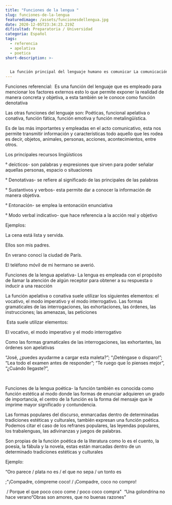 ```yaml
---
title: "Funciones de la lengua "
slug: funciones-de-la-lengua
featuredimage: /assets/funcionesdellengua.jpg
date: 2020-12-05T23:34:23.219Z
dificultad: Preparatoria / Universidad
categoria: Español
tags:
  - referencia
  - apelativa
  - poetica
short-description: >-
  

  La función principal del lenguaje humano es comunicar La comunicación humana, sin embargo, opera de maneras distintas según el tipo de mensaje que queramos transmitir o el tipo de comunicación que busquemos sostener con uno o varios interlocutores.
---
```



Funciones referencial:  Es una función del lenguaje que es empleado para mencionar los factores externos esto lo que permite exponer la realidad de manera concreta y objetiva, a esta también se le conoce como función denotativa 

Las otras funciones del lenguaje son: Poéticas, funcional apelativa o conativa, función fática, función emotiva y función metalingüística. 

Es de las más importantes y empleadas en el acto comunicativo, esta nos permite transmitir información y características todo aquello que les rodea es decir, objetos, animales, personas, acciones, acontecimientos, entre otros. 

Los principales recursos lingüísticos  

° deícticos- son palabras y expresiones que sirven para poder señalar aquellas personas, espacio o situaciones 

° Denotativas- se refiere al significado de las principales de las palabras 

° Sustantivos y verbos- esta permite dar a conocer la información de manera objetiva.

° Entonación- se emplea la entonación enunciativa  

° Modo verbal indicativo- que hace referencia a la acción real y objetivo 

Ejemplos:

La cena está lista y servida.

Ellos son mis padres.

En verano conocí la ciudad de París.

El teléfono móvil de mi hermano se averió. 

Funciones de la lengua apelativa- La lengua es empleada con el propósito de llamar la atención de algún receptor para obtener a su respuesta o inducir a una reacción

La función apelativa o conativa suele utilizar los siguientes elementos: el vocativo, el modo imperativo y el modo interrogativo. Las formas gramaticales de las interrogaciones, las exhortaciones, las órdenes, las instrucciones; las amenazas, las peticiones

 Esta suele utilizar elementos:

El vocativo, el modo imperativo y el modo interrogativo 

Como las formas gramaticales de las interrogaciones, las exhortantes, las órdenes son apelativas

“José, ¿puedes ayudarme a cargar esta maleta?”; “¡Deténgase o disparo!”; “Lea todo el examen antes de responder”; “Te ruego que lo pienses mejor”, “¿Cuándo llegaste?”, 

 

Funciones de la lengua poética- la función también es conocida como función estética al modo donde las formas de enunciar adquieren un grado de importancia, el centro de la función es la forma del mensaje que le imprime mayor significado y contundencia.

Las formas populares del discurso, enmarcadas dentro de determinadas tradiciones estéticas y culturales, también expresan una función poética. Podemos citar el caso de los refranes populares, las leyendas populares, los trabalenguas, las adivinanzas y juegos de palabras.

Son propias de la función poética de la literatura como lo es el cuento, la poesía, la fábula y la novela, estas están marcadas dentro de un determinado tradiciones estéticas y culturales 

Ejemplo: 

“Oro parece / plata no es / el que no sepa / un tonto es 

;"¡Compadre, cómpreme coco! / ¡Compadre, coco no compro!

 / Porque el que poco coco come / poco coco compra"  “Una golondrina no hace verano“Obras son amores, que no buenas razones”